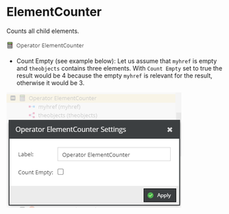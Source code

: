 # ElementCounter

Counts all child elements.
 
 ![Setting](../../../img/gridconfig/operator_elementcounter_symbol.png)
 
 * Count Empty (see example below): Let us assume that `myhref` is empty and `theobjects` contains three elements.
 With `Count Empty` set to true the result would be 4 because the empty `myhref` is relevant for the result, otherwise it would be 3. 
 
 ![Setting](../../../img/gridconfig/operator_elementcounter_sample.png)



